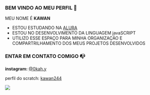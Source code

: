### BEM VINDO AO MEU PERFIL 🤞

MEU NOME É **KAWAN**

- ESTOU ESTUDANDO NA [ALURA](https://www.alura.com.br)
- ESTOU NO DESENVOLVIMENTO DA LINGUAGEM javaSCRIPT
- UTILIZO ESSE ESPAÇO PARA MINHA ORGANIZAÇÃO E COMPARTRILHAMENTO DOS MEUS PROJETOS DESENVOLVIDOS 

### ENTAR EM CONTATO COMIGO 📭


**instagram:** [@0kah.y](instagram.com/@0kah.y_)

perfil do scratch: [kawan244](https://scratch.mit.edu/users/kawan2448/)


![](https://i.pinimg.com/originals/d9/67/73/d967736e0810a41b5740dfa640d3ed8c.gif)


